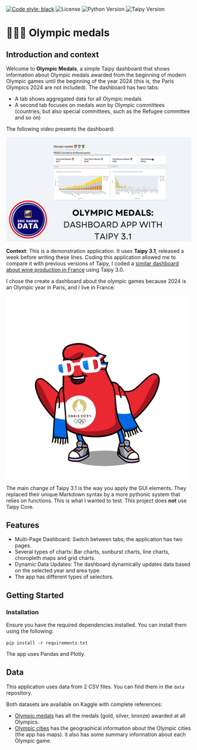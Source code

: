 [![Code style: black](https://img.shields.io/badge/code%20style-black-000000.svg)](https://github.com/psf/black)
![License](https://img.shields.io/badge/License-MIT-blue.svg)
![Python Version](https://img.shields.io/badge/Python-3.11%2B-blue.svg)
![Taipy Version](https://img.shields.io/badge/Taipy-3.1-blue.svg)

# 🥇🥈🥉 Olympic medals

## Introduction and context

Welcome to **Olympic Medals**, a simple Taipy dashboard that shows information about Olympic medals awarded from the beginning of modern Olympic games until the beginning of the year 2024 (this is, the Paris Olympics 2024 are not included). The dashboard has two tabs:

* A tab shows aggregated data for all Olympic medals
* A second tab focuses on medals won by Olympic committees (countries, but also special committees, such as the Refugee committee and so on)

The following video presents the dashboard:

[![Click to watch the video](img/YT.png)](https://www.youtube.com/watch?v=_1X7etBFTk0)

**Context**: This is a demonstration application. It uses **Taipy 3.1**, released a week before writing these lines. Coding this application allowed me to compare it with previous versions of Taipy, I coded a [similar dashboard about wine production in France](https://github.com/enarroied/taipy_wine_app) using Taipy 3.0.

I chose the create a dashboard about the olympic games because 2024 is an Olympic year in Paris, and I live in France:

![](img/jo.jpeg)

The main change of Taipy 3.1 is the way you apply the GUI elements. They replaced their unique Markdown syntax by a more pythonic system that relies on functions. This is what I wanted to test. This project does **not** use Taipy Core.


## Features

* Multi-Page Dashboard: Switch between tabs; the application has two pages.
* Several types of charts: Bar charts, sunburst charts, line charts, choropleth maps and grid charts.
* Dynamic Data Updates: The dashboard dynamically updates data based on the selected year and area type. 
* The app has different types of selectors.

## Getting Started

### Installation

Ensure you have the required dependencies installed. You can install them using the following:

`pip install -r requirements.txt`

The app uses Pandas and Plotly.


## Data

This application uses data from 2 CSV files. You can find them in the `data` repository.

Both datasets are available on Kaggle with complete references:

* [Olympic medals](https://www.kaggle.com/datasets/ericnarro/all-olympic-medals-until-2024-before-paris-games) has all the medals (gold, silver, bronze) awarded at all Olympics.
* [Olympic cities](https://www.kaggle.com/datasets/ericnarro/olympic-cities-summary) has the geographical information about the Olympic cities (the app has maps). it also has some summary information about each Olympic game.
